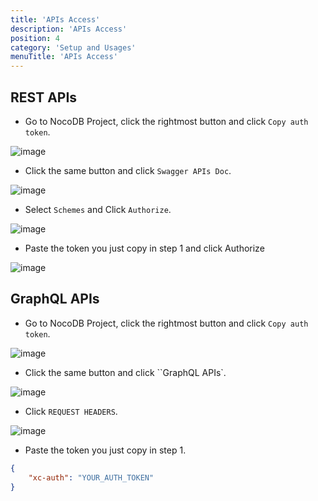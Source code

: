 ```yaml
---
title: 'APIs Access'
description: 'APIs Access'
position: 4
category: 'Setup and Usages'
menuTitle: 'APIs Access'
---
```


## REST APIs

- Go to NocoDB Project, click the rightmost button and click ``Copy auth token``.

![image](https://user-images.githubusercontent.com/35857179/126187328-745943f2-c780-4109-b967-1b3f1c4a1dcd.png)

- Click the same button and click ``Swagger APIs Doc``.

![image](https://user-images.githubusercontent.com/35857179/126187534-32c41de9-f17d-4f95-9acc-88aaed044b36.png)

- Select ``Schemes`` and Click ``Authorize``.

![image](https://user-images.githubusercontent.com/35857179/126188482-f3aacabf-dbc5-41a8-a190-9f225347ebd1.png)

- Paste the token you just copy in step 1 and click Authorize

![image](https://user-images.githubusercontent.com/35857179/126188510-b3790348-6809-4182-911a-a4031ace2fd2.png)

## GraphQL APIs

- Go to NocoDB Project, click the rightmost button and click ``Copy auth token``.

![image](https://user-images.githubusercontent.com/35857179/126187624-03ee550d-71eb-499f-ad8b-54e32a94f729.png)

- Click the same button and click ``GraphQL APIs`.

![image](https://user-images.githubusercontent.com/35857179/126187581-22503b8d-f6dd-4a4e-8b12-a475c27354a2.png)

- Click ``REQUEST HEADERS``.

![image](https://user-images.githubusercontent.com/35857179/126188122-1aa7b153-f05a-46fd-953b-751376d708bf.png)

- Paste the token you just copy in step 1.

```json
{
    "xc-auth": "YOUR_AUTH_TOKEN"
}
```